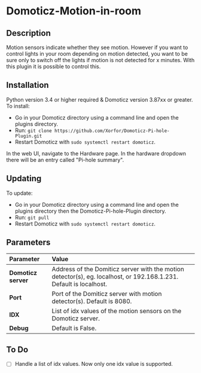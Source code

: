 # Domoticz-Motion-in-room

## Description
Motion sensors indicate whether they see motion. However if you want to control lights in your room depending on motion detected, you want to be sure only to switch off the lights if motion is not detected for x minutes.
With this plugin it is possible to control this.

## Installation
Python version 3.4 or higher required & Domoticz version 3.87xx or greater.
To install:
* Go in your Domoticz directory using a command line and open the plugins directory.
* Run: ```git clone https://github.com/Xorfor/Domoticz-Pi-hole-Plugin.git```
* Restart Domoticz with ```sudo systemctl restart domoticz```.

In the web UI, navigate to the Hardware page. In the hardware dropdown there will be an entry called "Pi-hole summary".

## Updating
To update:
* Go in your Domoticz directory using a command line and open the plugins directory then the Domoticz-Pi-hole-Plugin directory.
* Run: ```git pull```
* Restart Domoticz with ```sudo systemctl restart domoticz```.

## Parameters
| Parameter | Value |
| :--- | :--- |
| **Domoticz server** |  Address of the Domiticz server with the motion detector(s), eg. localhost, or 192.168.1.231. Default is localhost. |
| **Port** | Port of the Domiticz server with motion detector(s). Default is 8080. |
| **IDX** | List of idx values of the motion sensors on the Domoticz server. |
| **Debug** | Default is False. |

## To Do
- [ ] Handle a list of idx values. Now only one idx value is supported.

